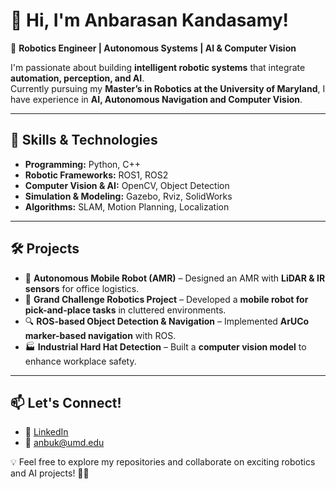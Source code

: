 # 👋 Hi, I'm Anbarasan Kandasamy!  

🚀 **Robotics Engineer | Autonomous Systems | AI & Computer Vision**  

I'm passionate about building **intelligent robotic systems** that integrate **automation, perception, and AI**.  
Currently pursuing my **Master’s in Robotics at the University of Maryland**, I have experience in **AI, Autonomous Navigation and Computer Vision**.  

---

## 🔧 Skills & Technologies  
- **Programming:** Python, C++  
- **Robotic Frameworks:** ROS1, ROS2  
- **Computer Vision & AI:** OpenCV, Object Detection  
- **Simulation & Modeling:** Gazebo, Rviz, SolidWorks  
- **Algorithms:** SLAM, Motion Planning, Localization  

---

## 🛠 Projects  
- 🚀 **Autonomous Mobile Robot (AMR)** – Designed an AMR with **LiDAR & IR sensors** for office logistics.  
- 🤖 **Grand Challenge Robotics Project** – Developed a **mobile robot for pick-and-place tasks** in cluttered environments.  
- 🔍 **ROS-based Object Detection & Navigation** – Implemented **ArUCo marker-based navigation** with ROS.  
- 🏭 **Industrial Hard Hat Detection** – Built a **computer vision model** to enhance workplace safety.  

---

## 📫 Let's Connect!  
- 🔗 [LinkedIn](https://www.linkedin.com/in/anbarasan-kandasamy/)  
- 📧 anbuk@umd.edu  

💡 Feel free to explore my repositories and collaborate on exciting robotics and AI projects! 🤖✨  

<!---
anbarasank2000/anbarasank2000 is a ✨ special ✨ repository because its `README.md` (this file) appears on your GitHub profile.
You can click the Preview link to take a look at your changes.
--->
